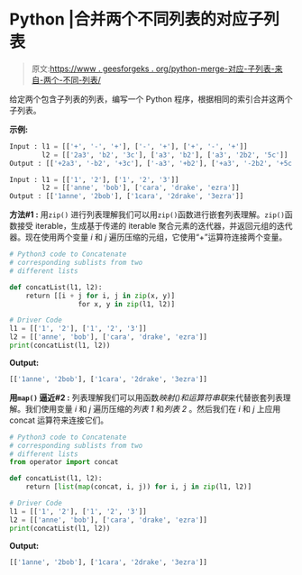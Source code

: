 # Python |合并两个不同列表的对应子列表

> 原文:[https://www . geesforgeks . org/python-merge-对应-子列表-来自-两个-不同-列表/](https://www.geeksforgeeks.org/python-merge-corresponding-sublists-from-two-different-lists/)

给定两个包含子列表的列表，编写一个 Python 程序，根据相同的索引合并这两个子列表。

**示例:**

```py
Input : l1 = [['+', '-', '+'], ['-', '+'], ['+', '-', '+']]
        l2 = [['2a3', 'b2', '3c'], ['a3', 'b2'], ['a3', '2b2', '5c']]
Output : [['+2a3', '-b2', '+3c'], ['-a3', '+b2'], ['+a3', '-2b2', '+5c']]

Input : l1 = [['1', '2'], ['1', '2', '3']]
        l2 = [['anne', 'bob'], ['cara', 'drake', 'ezra']]
Output : [['1anne', '2bob'], ['1cara', '2drake', '3ezra']]

```

**方法#1 :** 用`zip()`
进行列表理解我们可以用`zip()`函数进行嵌套列表理解。`zip()`函数接受 iterable，生成基于传递的 iterable 聚合元素的迭代器，并返回元组的迭代器。现在使用两个变量 *i* 和 *j* 遍历压缩的元组，它使用“+”运算符连接两个变量。

```py
# Python3 code to Concatenate 
# corresponding sublists from two 
# different lists

def concatList(l1, l2):
    return [[i + j for i, j in zip(x, y)]
                 for x, y in zip(l1, l2)]

# Driver Code
l1 = [['1', '2'], ['1', '2', '3']]
l2 = [['anne', 'bob'], ['cara', 'drake', 'ezra']]
print(concatList(l1, l2))
```

**Output:**

```py
[['1anne', '2bob'], ['1cara', '2drake', '3ezra']]

```

**用`map()`
逼近#2 :** 列表理解我们可以用函数*映射()*和运算符*串联*来代替嵌套列表理解。我们使用变量 *i* 和 *j* 遍历压缩的*列表 1* 和*列表 2* 。然后我们在 *i* 和 *j* 上应用 concat 运算符来连接它们。

```py
# Python3 code to Concatenate 
# corresponding sublists from two 
# different lists
from operator import concat

def concatList(l1, l2):
    return [list(map(concat, i, j)) for i, j in zip(l1, l2)]

# Driver Code
l1 = [['1', '2'], ['1', '2', '3']]
l2 = [['anne', 'bob'], ['cara', 'drake', 'ezra']]
print(concatList(l1, l2))
```

**Output:**

```py
[['1anne', '2bob'], ['1cara', '2drake', '3ezra']]

```